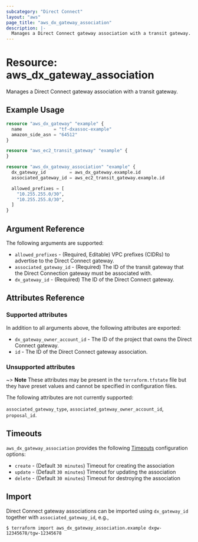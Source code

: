 ```yaml
---
subcategory: "Direct Connect"
layout: "aws"
page_title: "aws_dx_gateway_association"
description: |-
  Manages a Direct Connect gateway association with a transit gateway.
---
```


[timeouts]: https://www.terraform.io/docs/configuration/blocks/resources/syntax.html#operation-timeouts

# Resource: aws_dx_gateway_association

Manages a Direct Connect gateway association with a transit gateway.

## Example Usage

```terraform
resource "aws_dx_gateway" "example" {
  name            = "tf-dxassoc-example"
  amazon_side_asn = "64512"
}

resource "aws_ec2_transit_gateway" "example" {
}

resource "aws_dx_gateway_association" "example" {
  dx_gateway_id         = aws_dx_gateway.example.id
  associated_gateway_id = aws_ec2_transit_gateway.example.id

  allowed_prefixes = [
    "10.255.255.0/30",
    "10.255.255.8/30",
  ]
}
```

## Argument Reference

The following arguments are supported:

* `allowed_prefixes` - (Required, Editable) VPC prefixes (CIDRs) to advertise to the Direct Connect gateway.
* `associated_gateway_id` - (Required) The ID of the transit gateway that the Direct Connection gateway must be associated with.
* `dx_gateway_id` - (Required) The ID of the Direct Connect gateway.

## Attributes Reference

### Supported attributes

In addition to all arguments above, the following attributes are exported:

* `dx_gateway_owner_account_id` - The ID of the project that owns the Direct Connect gateway.
* `id` - The ID of the Direct Connect gateway association.

### Unsupported attributes

~> **Note** These attributes may be present in the `terraform.tfstate` file but they have preset values and cannot be specified in configuration files.

The following attributes are not currently supported:

`associated_gateway_type`, `associated_gateway_owner_account_id`, `proposal_id`.

## Timeouts

`aws_dx_gateway_association` provides the following [Timeouts][timeouts] configuration options:

- `create` - (Default `30 minutes`) Timeout for creating the association
- `update` - (Default `30 minutes`) Timeout for updating the association
- `delete` - (Default `30 minutes`) Timeout for destroying the association

## Import

Direct Connect gateway associations can be imported using `dx_gateway_id` together with `associated_gateway_id`,
e.g.,

```
$ terraform import aws_dx_gateway_association.example dxgw-12345678/tgw-12345678
```
